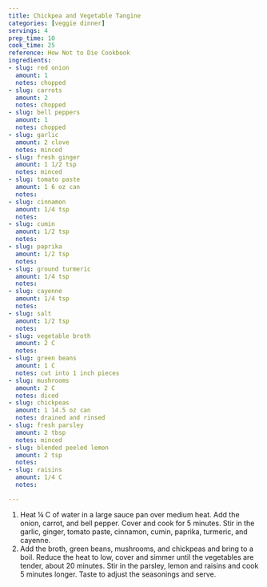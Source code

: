 ```yaml
---
title: Chickpea and Vegetable Tangine
categories: [veggie dinner]
servings: 4
prep_time: 10
cook_time: 25
reference: How Not to Die Cookbook
ingredients:
- slug: red onion
  amount: 1
  notes: chopped
- slug: carrots
  amount: 2
  notes: chopped
- slug: bell peppers
  amount: 1
  notes: chopped
- slug: garlic
  amount: 2 clove
  notes: minced
- slug: fresh ginger
  amount: 1 1/2 tsp
  notes: minced
- slug: tomato paste
  amount: 1 6 oz can
  notes:
- slug: cinnamon
  amount: 1/4 tsp
  notes:
- slug: cumin
  amount: 1/2 tsp
  notes:
- slug: paprika
  amount: 1/2 tsp
  notes:
- slug: ground turmeric
  amount: 1/4 tsp
  notes:
- slug: cayenne
  amount: 1/4 tsp
  notes:
- slug: salt
  amount: 1/2 tsp
  notes:
- slug: vegetable broth
  amount: 2 C
  notes:
- slug: green beans
  amount: 1 C
  notes: cut into 1 inch pieces
- slug: mushrooms
  amount: 2 C
  notes: diced
- slug: chickpeas
  amount: 1 14.5 oz can
  notes: drained and rinsed
- slug: fresh parsley
  amount: 2 tbsp
  notes: minced
- slug: blended peeled lemon
  amount: 2 tsp
  notes:
- slug: raisins
  amount: 1/4 C
  notes:

---
```


1. Heat ¼ C of water in a large sauce pan over medium heat. Add the onion, carrot, and bell pepper. Cover and cook for 5 minutes. Stir in the garlic, ginger, tomato paste, cinnamon, cumin, paprika, turmeric, and cayenne.
2. Add the broth, green beans, mushrooms, and chickpeas and bring to a boil. Reduce the heat to low, cover and simmer until the vegetables are tender, about 20 minutes. Stir in the parsley, lemon and raisins and cook 5 minutes longer. Taste to adjust the seasonings and serve.